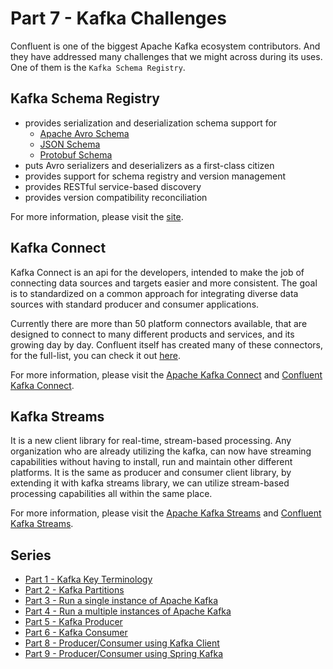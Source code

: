 # Part 7 - Kafka Challenges

Confluent is one of the biggest Apache Kafka ecosystem contributors.
And they have addressed many challenges that we might across during its uses.
One of them is the `Kafka Schema Registry`.

## Kafka Schema Registry
- provides serialization and deserialization schema support for
  - [Apache Avro Schema](https://avro.apache.org/docs/current/spec.html)
  - [JSON Schema](https://json-schema.org/)
  - [Protobuf Schema](https://developers.google.com/protocol-buffers/)
- puts Avro serializers and deserializers as a first-class citizen
- provides support for schema registry and version management
- provides RESTful service-based discovery
- provides version compatibility reconciliation

For more information, please visit the [site](https://docs.confluent.io/platform/current/schema-registry/index.html).

## Kafka Connect
Kafka Connect is an api for the developers, intended to make the job of connecting
data sources and targets easier and more consistent. The goal is to standardized on
a common approach for integrating diverse data sources with standard producer and
consumer applications.

Currently there are more than 50 platform connectors available, that are designed to
connect to many different products and services, and its growing day by day.
Confluent itself has created many of these connectors, for the full-list, you can
check it out [here](https://docs.confluent.io/home/connect/kafka_connectors.html).

For more information, please visit the [Apache Kafka Connect](https://kafka.apache.org/documentation/#connect)
and [Confluent Kafka Connect](https://docs.confluent.io/platform/current/connect/index.html).

## Kafka Streams
It is a new client library for real-time, stream-based processing. Any organization who are already
utilizing the kafka, can now have streaming capabilities without having to install, run and maintain
other different platforms. It is the same as producer and consumer client library, by extending it with
kafka streams library, we can utilize stream-based processing capabilities all within the same place.

For more information, please visit the [Apache Kafka Streams](https://kafka.apache.org/documentation/streams/)
and [Confluent Kafka Streams](https://docs.confluent.io/platform/current/streams/index.html).

## Series
- [Part 1 - Kafka Key Terminology](kafka-key-terms.md)
- [Part 2 - Kafka Partitions](kafka-partitions.md)
- [Part 3 - Run a single instance of Apache Kafka](kafka-single-instance.md)
- [Part 4 - Run a multiple instances of Apache Kafka](kafka-multiple-instance.md)
- [Part 5 - Kafka Producer](kafka-producer.md)
- [Part 6 - Kafka Consumer](kafka-consumer.md)
- [Part 8 - Producer/Consumer using Kafka Client](kafka-client.md)
- [Part 9 - Producer/Consumer using Spring Kafka](spring-kafka.md)